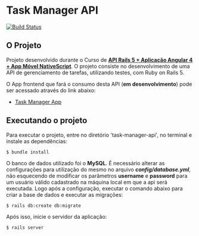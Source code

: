 # Task Manager API

[![Build Status](https://travis-ci.org/wdmeida/task-manager-api.svg?branch=master)](https://travis-ci.org/wdmeida/task-manager-api)

## O Projeto

Projeto desenvolvido durante o Curso de [**API Rails 5 + Aplicação Angular 4 + App Móvel NativeScript**](https://www.udemy.com/rails-angular-nativescript-apis-e-apicativos-android-ios-e-web/learn/v4/overview). O projeto consiste no desenvolvimento de uma API de gerenciamento de tarefas, utilizando testes, com Ruby on Rails 5.

O App frontend que fará o consumo desta API (**em desenvolvimento**) pode ser acessado através do link abaixo:

* [Task Manager App](https://github.com/wdmeida/task-manager-api)


## Executando o projeto

Para executar o projeto, entre no diretório 'task-manager-api', no terminal e instale as dependências:

```$ bundle install```

O banco de dados utilizado foi o **MySQL**. É necessário alterar as configurações para utilização do mesmo no arquivo ***config/database.yml***, não esquecendo de modificar os parâmetros **username** e **password** para um usuário válido cadastrado na máquina local em que a api será executada.
Logo após a configuração, executar o comando abaixo para criar a base de dados e executar as migrações:

```$ rails db:create db:migrate```

Após isso, inicie o servidor da aplicação:

```$ rails server```
